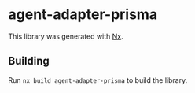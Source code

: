 # agent-adapter-prisma

This library was generated with [Nx](https://nx.dev).

## Building

Run `nx build agent-adapter-prisma` to build the library.

